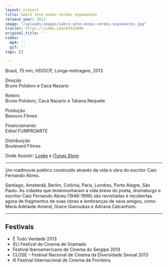 ```yaml
---
layout: project
title: Sobre sete ondas verdes espumantes
release_year: 2013
image: "/uploads/images/sobre-sete-ondas-verdes-espumantes.jpg"
trailer: https://vimeo.com/87435846
original_title: ''
video:
  mp4: ''
  gif: ''
tags: []

---
```

Brasil, 75 min, HD/DCP, Longa-metragem, 2013

_Direção_  
Bruno Polidoro e Cacá Nazario

Roteiro    
Bruno Polidoro, Cacá Nazario e Tatiana Nequete

Produção    
Besouro Filmes

_Financiamento_  
Edital FUMPROARTE

_Distribuição_  
Boulevard Filmes

Onde Assistir: [Looke](https://www.looke.com.br/filmes/sobre-sete-ondas-verdes-espumantes) e [iTunes Store](https://itunes.apple.com/br/movie/sobre-sete-ondas-verdes-espumantes/id915809710).

***

Um roadmovie poético construído através da vida e obra do escritor Caio Fernando Abreu.

Santiago, Amsterdã, Berlim, Colônia, Paris, Londres, Porto Alegre, São Paulo. As cidades que testemunharam a vida breve do poeta, dramaturgo e escritor Caio Fernando Abreu (1948-1996) são revisitadas e recobertas agora de fragmentos de suas obras e lembranças de seus amigos, como Maria Adelaide Amaral, Grace Gianoukas e Adriana Calcanhoto.

***

## Festivais

* É Tudo Verdade 2013
* XLI Festival de Cinema de Gramado
* Festival Iberoamericano de Cinema do Sergipe 2013
* CLOSE – Festival Nacional de Cinema da Diversidade Sexual 2013
* III Festival Internacional de Cinema da Fronteira